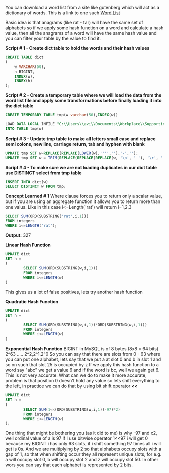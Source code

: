 You can download a word list from a site like gutenberg which will act as a dictionary of words. This is a link to one such [Word List](http://www.gutenberg.org/files/3201/files/COMMON.txt)

Basic idea is that anagrams (like rat - tar) will have the same set of alphabets so if we apply some hash function on a word and calculate a hash value, then all the anagrams of a word will have the same hash value and you can filter your table by the value to find it.

**Script # 1 - Create dict table to hold the words and their hash values**
```sql
CREATE TABLE dict
(
    w VARCHAR(50),
    h BIGINT,
    INDEX(w),
    INDEX(h)
);
```

**Script # 2 - Create a temporary table where we will load the data from the word list file and apply some transformations before finally loading it into the dict table**

```sql
CREATE TEMPORARY TABLE tmp(w varchar(50),INDEX(w))
```

```sql
LOAD DATA LOCAL INFILE "C:\\Users\\avi\\Documents\\Workplace\\SupportingFiles\\COMMON.txt" /*Source file*/ 
INTO TABLE tmp(w)
```

**Script # 3 - Update tmp table to make all letters small case and replace semi colons, new line, carriage return, tab and hyphen with blank**

```sql
UPDATE tmp SET w=REPLACE(REPLACE(LOWER(w),'''',''),'-','');
UPDATE tmp SET w = TRIM(REPLACE(REPLACE(REPLACE(w, '\n', ' '), '\r', ' '), '\t', ' '));
```

**Script # 4 - To make sure we are not loading duplicates in our dict table use DISTINCT select from tmp table**

```sql
INSERT INTO dict(w)
SELECT DISTINCT w FROM tmp;
```

**Concept Learned # 1**
Where clause forces you to return only a scalar value, but if you are using an aggregate function it allows you to return more than one valus. Like in this case i<=Length('rat') will return i=1,2,3

```sql
SELECT SUM(ORD(SUBSTRING('rat',i,1)))
FROM integers
WHERE i<=LENGTH('rat');
```
**Output:**
327

**Linear Hash Function**

```sql
UPDATE dict
SET h = 
(
		SELECT SUM(ORD(SUBSTRING(w,i,1)))
		FROM integers
		WHERE i<=LENGTH(w)
)
```
This gives us a lot of false positives, lets try another hash function

**Quadratic Hash Function**

```sql
UPDATE dict
SET h = 
(
		SELECT SUM(ORD(SUBSTRING(w,i,1))*ORD(SUBSTRING(w,i,1)))
		FROM integers
		WHERE i<=LENGTH(w)
)
```

**Exponential Hash Function**
BIGINT in MySQL is of 8 bytes (8x8 = 64 bits)
2^63 ..... 2^2,2^1,2^0
So you can say that there are slots from 0 - 63 where you can put one alphabet, lets say that we put a at slot 0 and b in slot 1 and so on such that slot 25 is occupied by z
If we apply this hash function to a word say "abc" we get a value 6 and if the word is bc, well we again get 6. This is not very accurate.
What can we do to make it more accurate, problem is that position 0 doesn't hold any value so lets shift everything to the left, in practice we can do that by using bit shift operator **<<** 

```sql
UPDATE dict
SET h = 
(
		SELECT SUM(1<<(ORD(SUBSTRING(w,i,1))-97)*2)
		FROM integers
		WHERE i<=LENGTH(w)
);
```

One thing that might be bothering you (as it did to me) is why -97 and x2, well ordinal value of a is 97 if I use bitwise operator 1<<97 i will get 0 because my BIGINT i has only 63 slots, if i shift something 97 times all i will get is 0s.
And we are multiplying by 2 so that alphabets occupy slots with a gap of 1, so that when shifting occur they all represent unique slots, for e.g. a will occupy slot 0, b will occupy slot 2 and z will occupy slot 50. In other wors you can say that each alphabet is represented by 2 bits.


